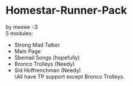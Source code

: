 # Homestar-Runner-Pack
by meeee ::3\
5 modules:
* Strong Mad Talker
* Main Page
* Sbemail Songs (hopefully)
* Bronco Trolleys (Needy)
* Sid Hoffrenchman (Needy)\
\All have TP support except Bronco Trolleys.